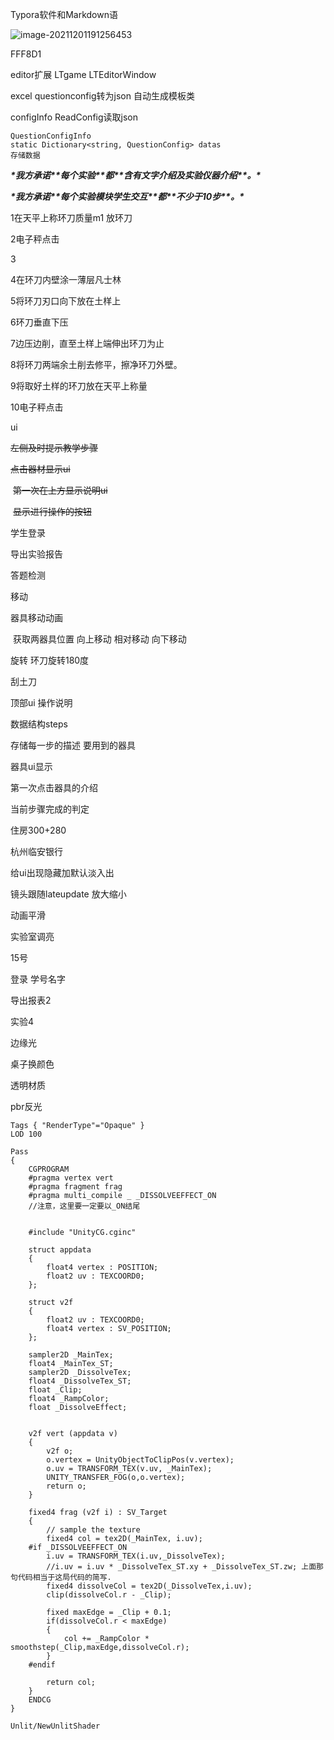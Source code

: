 Typora软件和Markdown语

![image-20211201191256453](C:\Users\xian\AppData\Roaming\Typora\typora-user-images\image-20211201191256453.png)





FFF8D1



editor扩展 LTgame LTEditorWindow

excel questionconfig转为json 自动生成模板类



configInfo ReadConfig读取json



```
QuestionConfigInfo
static Dictionary<string, QuestionConfig> datas
存储数据

```

***\*我方承诺\*******\*每个实验\*******\*都\*******\*含有文字介绍及实验仪器介绍\*******\*。\****

***\*我方承诺\*******\*每个实验模块学生交互\*******\*都\*******\*不少于10步\*******\*。\****



1在天平上称环刀质量m1 放环刀

2电子秤点击

3

4在环刀内壁涂一薄层凡士林

5将环刀刃口向下放在土样上

6环刀垂直下压

7边压边削，直至土样上端伸出环刀为止

8将环刀两端余土削去修平，擦净环刀外壁。

9将取好土样的环刀放在天平上称量

10电子秤点击



ui

~~左侧及时提示教学步骤~~

~~点击器材显示ui~~ 

​	~~第一次在上方显示说明ui~~

​    ~~显示进行操作的按钮~~

学生登录

导出实验报告

答题检测

移动

器具移动动画

​	获取两器具位置 向上移动 相对移动 向下移动

旋转 环刀旋转180度

刮土刀



顶部ui 操作说明



数据结构steps

存储每一步的描述 要用到的器具 

器具ui显示

第一次点击器具的介绍

当前步骤完成的判定







住房300+280

杭州临安银行



给ui出现隐藏加默认淡入出

镜头跟随lateupdate 放大缩小

动画平滑

实验室调亮



15号

登录 学号名字

导出报表2

实验4

边缘光

桌子换颜色

透明材质

pbr反光





```
Tags { "RenderType"="Opaque" }
LOD 100

Pass
{
    CGPROGRAM
    #pragma vertex vert
    #pragma fragment frag
    #pragma multi_compile _ _DISSOLVEEFFECT_ON
    //注意，这里要一定要以_ON结尾
 

    #include "UnityCG.cginc"

    struct appdata
    {
        float4 vertex : POSITION;
        float2 uv : TEXCOORD0;
    };

    struct v2f
    {
        float2 uv : TEXCOORD0;
        float4 vertex : SV_POSITION;
    };

    sampler2D _MainTex;
    float4 _MainTex_ST;
    sampler2D _DissolveTex;
    float4 _DissolveTex_ST;
    float _Clip;
    float4 _RampColor;
    float _DissolveEffect;


    v2f vert (appdata v)
    {
        v2f o;
        o.vertex = UnityObjectToClipPos(v.vertex);
        o.uv = TRANSFORM_TEX(v.uv, _MainTex);
        UNITY_TRANSFER_FOG(o,o.vertex);
        return o;
    }

    fixed4 frag (v2f i) : SV_Target
    {
        // sample the texture
        fixed4 col = tex2D(_MainTex, i.uv);         
    #if _DISSOLVEEFFECT_ON
        i.uv = TRANSFORM_TEX(i.uv,_DissolveTex);
        //i.uv = i.uv * _DissolveTex_ST.xy + _DissolveTex_ST.zw; 上面那句代码相当于这局代码的简写.
        fixed4 dissolveCol = tex2D(_DissolveTex,i.uv);        
        clip(dissolveCol.r - _Clip);

        fixed maxEdge = _Clip + 0.1;            
        if(dissolveCol.r < maxEdge)
        {
            col += _RampColor * smoothstep(_Clip,maxEdge,dissolveCol.r);
        }
    #endif
    
        return col;
    }
    ENDCG
}
```

```
Unlit/NewUnlitShader
```
